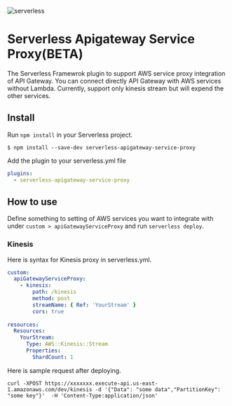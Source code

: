 ![serverless](http://public.serverless.com/badges/v3.svg)

# Serverless Apigateway Service Proxy(BETA)
The Serverless Framewrok plugin to support AWS service proxy integration of API Gateway. You can connect directly API Gateway with AWS services without Lambda. Currently, support only kinesis stream but will expend the other services.

## Install
Run `npm install` in your Serverless project.

```
$ npm install --save-dev serverless-apigateway-service-proxy
```
Add the plugin to your serverless.yml file

```yaml
plugins:
  - serverless-apigateway-service-proxy
```

## How to use
Define something to setting of AWS services you want to integrate with under `custom > apiGatewayServiceProxy` and run `serverless deploy`.

### Kinesis
Here is syntax for Kinesis proxy in serverless.yml.
```yaml
custom:
  apiGatewayServiceProxy:
    - kinesis:
        path: /kinesis
        method: post
        streamName: { Ref: 'YourStream' }
        cors: true
        
resources:
  Resources:
    YourStream:
      Type: AWS::Kinesis::Stream
      Properties:
        ShardCount: 1
```

Here is sample request after deploying.
```
curl -XPOST https://xxxxxxx.execute-api.us-east-1.amazonaws.com/dev/kinesis -d '{"Data": "some data","PartitionKey": "some key"}'  -H 'Content-Type:application/json'

```


